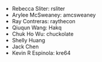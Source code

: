 * Rebecca Sliter: rsliter
* Arylee McSweaney: amcsweaney
* Ray Contreras: raythecon
* Qiuqun Wang: Hakq
* Chuk Ho Wu: chuckolate
* Shelly Huang
* Jack Chen
* Kevin R Espinola: kre64
